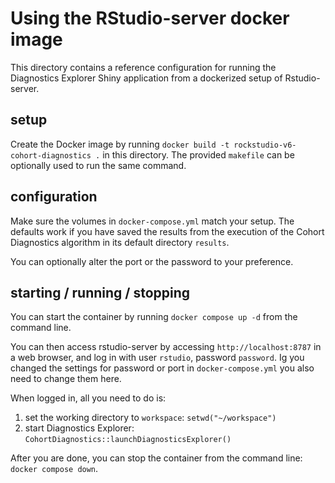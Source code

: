 # Using the RStudio-server docker image

This directory contains a reference configuration for running the Diagnostics Explorer Shiny application
from a dockerized setup of Rstudio-server. 

## setup

Create the Docker image by running
``docker build -t rockstudio-v6-cohort-diagnostics .``
in this directory.
The provided `makefile` can be optionally used to run the same command.

## configuration

Make sure the volumes in `docker-compose.yml` match your setup. The defaults work if you have saved the
results from the execution of the Cohort Diagnostics algorithm in its default directory `results`.

You can optionally alter the port or the password to your preference.

## starting / running / stopping

You can start the container by running ``docker compose up -d`` from the command line. 

You can then access rstudio-server by accessing
`http://localhost:8787` in a web browser, and log in with user `rstudio`, password `password`. Ig you changed the
settings for password or port in `docker-compose.yml` you also need to change them here.

When logged in, all you need to do is:

1. set the working directory to `workspace`: ``setwd("~/workspace")``
2. start Diagnostics Explorer: ``CohortDiagnostics::launchDiagnosticsExplorer()``

After you are done, you can stop the container from the command line: ``docker compose down``. 